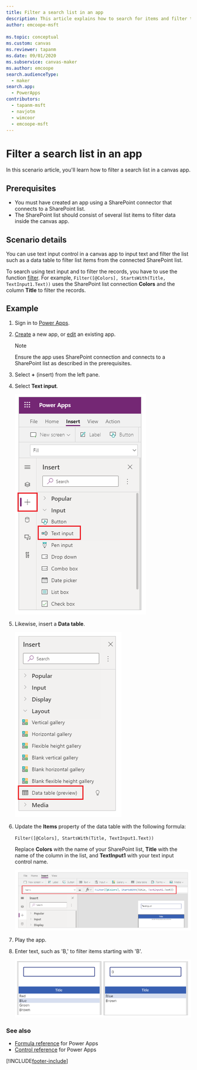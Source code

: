 ```yaml
---
title: Filter a search list in an app
description: This article explains how to search for items and filter the list in your app when sourcing data from a SharePoint list.
author: emcoope-msft

ms.topic: conceptual
ms.custom: canvas
ms.reviewer: tapanm
ms.date: 09/01/2020
ms.subservice: canvas-maker
ms.author: emcoope
search.audienceType: 
  - maker
search.app: 
  - PowerApps
contributors:
  - tapanm-msft
  - navjotm
  - wimcoor
  - emcoope-msft
---
```

# Filter a search list in an app

In this scenario article, you'll learn how to filter a search list in a canvas app.

## Prerequisites

- You must have created an app using a SharePoint connector that connects to a SharePoint list.
- The SharePoint list should consist of several list items to filter data inside the canvas app.

## Scenario details

You can use text input control in a canvas app to input text and filter the list such as a data table to filter list items from the connected SharePoint list.

To search using text input and to filter the records, you have to use the function [filter](../functions/function-filter-lookup.md). For example, `Filter([@Colors], StartsWith(Title, TextInput1.Text))` uses the SharePoint list connection **Colors** and the column **Title** to filter the records.

## Example

1. Sign in to [Power Apps](https://make.powerapps.com).

1. [Create](../app-from-sharepoint.md) a new app, or [edit](../edit-app.md) an existing app.

    > [!NOTE]
    > Ensure the app uses SharePoint connection and connects to a SharePoint list as described in the prerequisites.

1. Select **+** (insert) from the left pane.

1. Select **Text input**.

    ![Insert text input.](./media/scenarios-filter-search-list/insert-text-input.png "Insert text input")

1. Likewise, insert a **Data table**.

    ![Insert data table.](./media/scenarios-filter-search-list/insert-data-table.png "Insert data table")

1. Update the **Items** property of the data table with the following formula:

    `Filter([@Colors], StartsWith(Title, TextInput1.Text))`

    Replace **Colors** with the name of your SharePoint list, **Title** with the name of the column in the list, and **TextInput1** with your text input control name.

    ![Filter formula.](./media/scenarios-filter-search-list/filter-formula.png "Filter formula")

1. Play the app.

1. Enter text, such as 'B,' to filter items starting with 'B'.

    ![Colors with filtered for 'B'.](./media/scenarios-filter-search-list/colors.png "Colors with filtered for 'B'")

### See also

- [Formula reference](../formula-reference.md) for Power Apps
- [Control reference](../reference-properties.md) for Power Apps


[!INCLUDE[footer-include](../../../includes/footer-banner.md)]